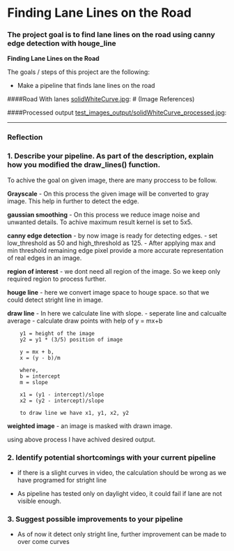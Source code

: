 # **Finding Lane Lines on the Road** 

### The project goal is to find lane lines on the road using canny edge detection with houge_line

**Finding Lane Lines on the Road**

The goals / steps of this project are the following:
* Make a pipeline that finds lane lines on the road

####Road With lanes
[solidWhiteCurve.jpg](./test_images/solidWhiteCurve.jpg): # (Image References)

####Processed output
[test_images_output/solidWhiteCurve_processed.jpg](./test_images_output/solidWhiteCurve_processed.jpg): 

---

### Reflection

### 1. Describe your pipeline. As part of the description, explain how you modified the draw_lines() function.

To achive the goal on given image, there are many proccess to be follow.

**Grayscale**
    - On this process the given image will be converted to gray image. This help in further to detect the edge.

**gaussian smoothing**
    - On this process we reduce image noise and unwanted details. To achive maximum result kernel is set to 5x5.

**canny edge detection**
    - by now image is ready for detecting edges. 
    - set low_threshold as 50 and high_threshold as 125.
    - After applying max and min threshold remaining edge pixel provide a more accurate representation of real edges in an image.

**region of interest**
    - we dont need all region of the image. So we keep only required region to process further.
    
**houge line**
    - here we convert image space to houge space. so that we could detect stright line in image.

**draw line**
    - In here we calculate line with slope.
    - seperate line and calcualte average
    - calculate draw points with help of y = mx+b
     
        y1 = height of the image
        y2 = y1 * (3/5) position of image
    
        y = mx + b,
        x = (y - b)/m
    
        where,
        b = intercept
        m = slope
    
        x1 = (y1 - intercept)/slope
        x2 = (y2 - intercept)/slope  
        
        to draw line we have x1, y1, x2, y2

**weighted image**
    - an image is masked with drawn image.
    
using above process I have achived desired output. 


### 2. Identify potential shortcomings with your current pipeline


- if there is a slight curves in video, the calculation should be wrong as we have programed for stright line

- As pipeline has tested only on daylight video, it could fail if lane are not visible enough.


### 3. Suggest possible improvements to your pipeline

- As of now it detect only stright line, further improvement can be made to over come curves
